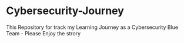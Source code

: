 # Cybersecurity-Journey
This Repository for track my Learning Journey as a Cybersecurity Blue Team - Please Enjoy the strory
